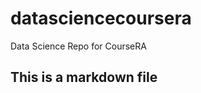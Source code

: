 datasciencecoursera
===================

Data Science Repo for CourseRA 
## This is a markdown file
